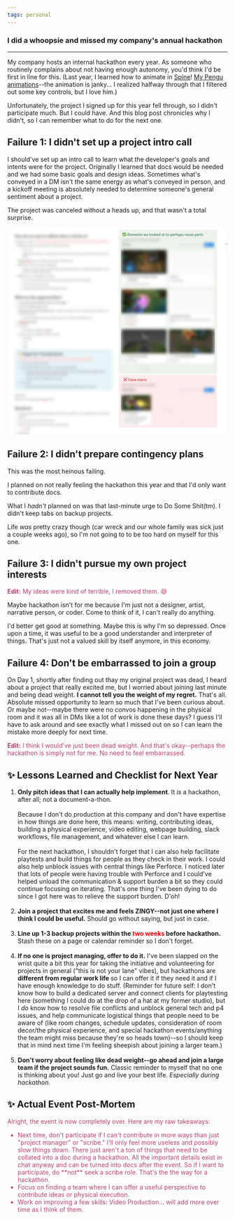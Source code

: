 ```yaml
---
tags: personal
---
```


### I did a whoopsie and missed my company's annual hackathon
---

My company hosts an internal hackathon every year. As someone who routinely complains about not having enough autonomy, you'd think I'd be first in line for this. (Last year, I learned how to animate in [Spine](https://esotericsoftware.com/)! [My Pengu animations](/files/fun/apruchnicki-spine-animations.mp4)--the animation is janky... I realized halfway through that I filtered out some key controls, but I love him.)  

Unfortunately, the project I signed up for this year fell through, so I didn't participate much. But I could have. And this blog post chronicles why I didn't, so I can remember what to do for the next one. 

## Failure 1: I didn't set up a project intro call 

I should've set up an intro call to learn what the developer's goals and intents were for the project. Originally I learned that docs would be needed and we had some basic goals and design ideas. Sometimes what's conveyed in a DM isn't the same energy as what's conveyed in person, and a kickoff meeting is absolutely needed to determine someone's general sentiment about a project. 

The project was canceled without a heads up, and that wasn't a total surprise. 

![notion page for our project](/img/posts/2025/apruchnicki-failed-hackathon.png "*Made a notion page for the project with a small db of reference for the thing we hoped to do.*")

## Failure 2: I didn't prepare contingency plans

This was the most heinous failing. 

I planned on not really feeling the hackathon this year and that I'd only want to contribute docs. 

What I *hadn't* planned on was that last-minute urge to Do Some Shit(tm). I didn't keep tabs on backup projects. 

Life *was* pretty crazy though (car wreck and our whole family was sick just a couple weeks ago), so I'm not going to to be too hard on myself for this one.

## Failure 3: I didn't pursue my own project interests

<font color="#BF416F"><strong>Edit:</strong> My ideas were kind of terrible, I removed them. 😅</font>

Maybe hackathon isn't for me because I'm just not a designer, artist, narrative person, or coder. Come to think of it, I can't really do anything. 

I'd better get good at something. Maybe this is why I'm so depressed. Once upon a time, it was useful to be a good understander and interpreter of things. That's just not a valued skill by itself anymore, in this economy.

## Failure 4: Don't be embarrassed to join a group

On Day 1, shortly after finding out thay my original project was dead, I heard about a project that really excited me, but I worried about joining last minute and being dead weight. **I cannot tell you the weight of my regret.** That's all. Absolute missed opportunity to learn so much that I've been curious about. Or maybe not--maybe there were no convos happening in the physical room and it was all in DMs like a lot of work is done these days? I guess I'll have to ask around and see exactly what I missed out on so I can learn the mistake more deeply for next time.  

<font color="#BF416F"><strong>Edit:</strong> I think I would've just been dead weight. And that's okay--perhaps the hackathon is simply not for me. No need to feel embarrassed.</font>

## ✨ Lessons Learned and Checklist for Next Year
1. **Only pitch ideas that I can actually help implement**. It *is* a hackathon, after all; not a document-a-thon. 
<br><br>Because I don't do production at this company and don't have expertise in how things are done here, this means: writing, contributing ideas, building a physical experience, video editing, webpage building, slack workflows, file management, and whatever else I can learn.<br><br>
For the next hackathon, I shouldn't forget that I can also help facilitate playtests and build things for people as they check in their work. I could also help unblock issues with central things like Perforce. I noticed later that lots of people were having trouble with Perforce and I could've helped unload the communication & support burden a bit so they could continue focusing on iterating. That's one thing I've been dying to do since I got here was to relieve the support burden. D'oh!<br><br>
2. **Join a project that excites me and feels ZINGY--not just one where I think I could be useful.** Should go without saying, but just in case. <br><br>
3. **Line up 1-3 backup projects within the <font color="red">two weeks</font> before hackathon.** Stash these on a page or calendar reminder so I don't forget. <br><br>
4. **If no one is project managing, offer to do it.** I've been slapped on the wrist quite a bit this year for taking the initiative and volunteering for projects in general ("this is not your lane" vibes),
 but hackathons are **different from regular work life** so I can offer it if they need it and if I have enough knowledge to do stuff. (Reminder for future self: I don't know how to build a dedicated server
 and connect clients for playtesting here (something I could do at the drop of a hat at my former studio), but I *do* know how to resolve file conflicts and unblock general tech and p4 issues, and help communicate logistical things that people need to be aware of (like room changes, schedule updates, consideration of room decor/the physical experience, and special hackathon events/anything the team might miss because they're so heads town)--so I should keep that in mind next time I'm feeling sheepish about joining a larger team.) <br><br>
5. **Don't worry about feeling like dead weight--go ahead and join a large team if the project sounds fun.** Classic reminder to myself that no one is thinking about you! Just go and live your best life. *Especially during hackathon.*


## ✨ Actual Event Post-Mortem
<font color="#BF416F">Alright, the event is now completely over. Here are my raw takeaways: 
<ul>
<li>Next time, don't participate if I can't contribute in more ways than just "project manager" or "scribe." I'll only feel more useless and possibly slow things down. There just aren't a ton of things that
need to be collated into a doc during a hackathon. All the important details exist in chat anyway and can be turned into docs after the event. So if I want to participate, do **not** seek a scribe role. That's the the way for a hackathon.</li>
<li>Focus on finding a team where I can offer a useful perspective to contribute ideas or physical execution.</li>
<li>Work on improving a few skills: Video Production... will add more over time as I think of them.</li>
</ul></font>
